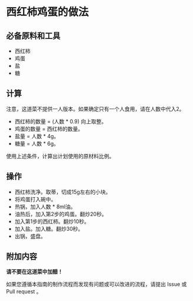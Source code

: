 # 西红柿鸡蛋的做法

## 必备原料和工具

* 西红柿
* 鸡蛋
* 盐
* 糖

## 计算

注意，这道菜不提供一人版本。如果确定只有一个人食用，请在人数中代入2。

* 西红柿的数量 = (人数 * 0.9) 向上取整。
* 鸡蛋的数量 = 西红柿的数量。
* 盐量 = 人数 * 4g。
* 糖量 = 人数 * 6g。

使用上述条件，计算出计划使用的原材料比例。

## 操作

* 西红柿洗净。取蒂，切成15g左右的小块。
* 将鸡蛋打入碗中。
* 热锅，加入人数 * 8ml油。
* 油热后，加入第2步的鸡蛋。翻炒20秒。
* 加入第1步的西红柿。翻炒10秒。
* 加入盐。加入糖。翻炒30秒。
* 出锅，盛盘。

## 附加内容

**请不要在这道菜中加醋！**

如果您遵循本指南的制作流程而发现有问题或可以改进的流程，请提出 Issue 或 Pull request 。
